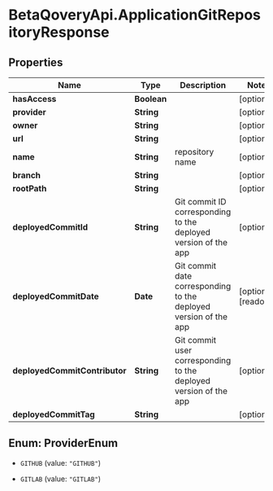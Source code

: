# BetaQoveryApi.ApplicationGitRepositoryResponse

## Properties

Name | Type | Description | Notes
------------ | ------------- | ------------- | -------------
**hasAccess** | **Boolean** |  | [optional] 
**provider** | **String** |  | [optional] 
**owner** | **String** |  | [optional] 
**url** | **String** |  | [optional] 
**name** | **String** | repository name | [optional] 
**branch** | **String** |  | [optional] 
**rootPath** | **String** |  | [optional] 
**deployedCommitId** | **String** | Git commit ID corresponding to the deployed version of the app | [optional] 
**deployedCommitDate** | **Date** | Git commit date corresponding to the deployed version of the app | [optional] [readonly] 
**deployedCommitContributor** | **String** | Git commit user corresponding to the deployed version of the app | [optional] 
**deployedCommitTag** | **String** |  | [optional] 



## Enum: ProviderEnum


* `GITHUB` (value: `"GITHUB"`)

* `GITLAB` (value: `"GITLAB"`)




